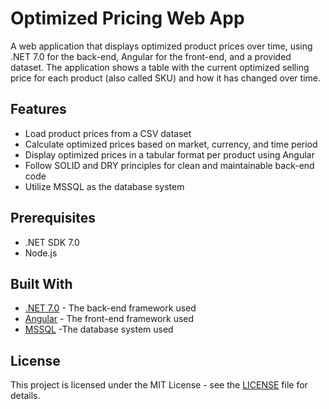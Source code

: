 # Optimized Pricing Web App

A web application that displays optimized product prices over time, using .NET 7.0 for the back-end, Angular for the front-end, and a provided dataset. The application shows a table with the current optimized selling price for each product (also called SKU) and how it has changed over time.

## Features

- Load product prices from a CSV dataset
- Calculate optimized prices based on market, currency, and time period
- Display optimized prices in a tabular format per product using Angular
- Follow SOLID and DRY principles for clean and maintainable back-end code
- Utilize MSSQL as the database system

## Prerequisites

- .NET SDK 7.0
- Node.js

## Built With

- [.NET 7.0](https://dotnet.microsoft.com/download/dotnet/7.0) - The back-end framework used
- [Angular](https://angular.io/) - The front-end framework used
- [MSSQL](https://learn.microsoft.com/en-us/sql/database-engine/configure-windows/sql-server-express-localdb?view=sql-server-ver16) -The database system used

## License

This project is licensed under the MIT License - see the [LICENSE](LICENSE) file for details.
